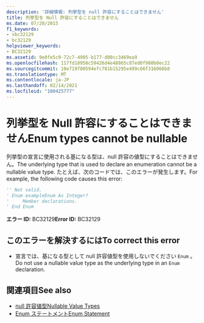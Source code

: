 ```yaml
---
description: '詳細情報: 列挙型を null 許容にすることはできません'
title: 列挙型を Null 許容にすることはできません
ms.date: 07/20/2015
f1_keywords:
- vbc32129
- bc32129
helpviewer_keywords:
- BC32129
ms.assetid: 9e0fe5c9-72c7-4905-b177-d00cc3469ea9
ms.openlocfilehash: 117fd18958c59426d4e48865c87ed0f980b0ec22
ms.sourcegitcommit: 10e719780594efc781b15295e499c66f316068b8
ms.translationtype: MT
ms.contentlocale: ja-JP
ms.lasthandoff: 02/14/2021
ms.locfileid: "100425777"
---
```

# <a name="enum-types-cannot-be-nullable"></a><span data-ttu-id="a1e6c-103">列挙型を Null 許容にすることはできません</span><span class="sxs-lookup"><span data-stu-id="a1e6c-103">Enum types cannot be nullable</span></span>

<span data-ttu-id="a1e6c-104">列挙型の宣言に使用される基になる型は、null 許容の値型にすることはできません。</span><span class="sxs-lookup"><span data-stu-id="a1e6c-104">The underlying type that is used to declare an enumeration cannot be a nullable value type.</span></span> <span data-ttu-id="a1e6c-105">たとえば、次のコードでは、このエラーが発生します。</span><span class="sxs-lookup"><span data-stu-id="a1e6c-105">For example, the following code causes this error:</span></span>  
  
```vb  
'' Not valid.  
' Enum exampleEnum As Integer?  
'     Member declarations.  
' End Enum  
```  
  
 <span data-ttu-id="a1e6c-106">**エラー ID:** BC32129</span><span class="sxs-lookup"><span data-stu-id="a1e6c-106">**Error ID:** BC32129</span></span>  
  
## <a name="to-correct-this-error"></a><span data-ttu-id="a1e6c-107">このエラーを解決するには</span><span class="sxs-lookup"><span data-stu-id="a1e6c-107">To correct this error</span></span>  
  
- <span data-ttu-id="a1e6c-108">宣言では、基になる型として null 許容値型を使用しないでください `Enum` 。</span><span class="sxs-lookup"><span data-stu-id="a1e6c-108">Do not use a nullable value type as the underlying type in an `Enum` declaration.</span></span>  
  
## <a name="see-also"></a><span data-ttu-id="a1e6c-109">関連項目</span><span class="sxs-lookup"><span data-stu-id="a1e6c-109">See also</span></span>

- [<span data-ttu-id="a1e6c-110">null 許容値型</span><span class="sxs-lookup"><span data-stu-id="a1e6c-110">Nullable Value Types</span></span>](../programming-guide/language-features/data-types/nullable-value-types.md)
- [<span data-ttu-id="a1e6c-111">Enum ステートメント</span><span class="sxs-lookup"><span data-stu-id="a1e6c-111">Enum Statement</span></span>](../language-reference/statements/enum-statement.md)
